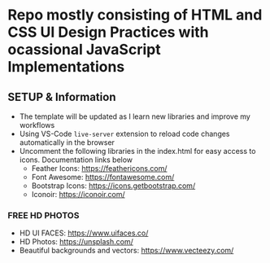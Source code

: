 # Repo mostly consisting of HTML and CSS UI Design Practices with ocassional JavaScript Implementations

## SETUP & Information

- The template will be updated as I learn new libraries and improve my workflows
- Using VS-Code `live-server` extension to reload code changes automatically in the browser
- Uncomment the following libraries in the index.html for easy access to icons. Documentation links below
  - Feather Icons: https://feathericons.com/
  - Font Awesome: https://fontawesome.com/
  - Bootstrap Icons: https://icons.getbootstrap.com/
  - Iconoir: https://iconoir.com/

### FREE HD PHOTOS

- HD UI FACES: https://www.uifaces.co/
- HD Photos: https://unsplash.com/
- Beautiful backgrounds and vectors: https://www.vecteezy.com/

